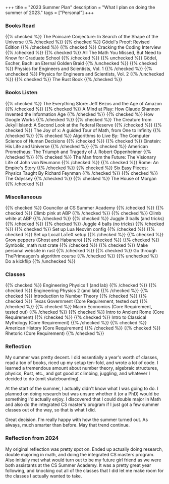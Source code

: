 +++
title = "2023 Summer Plan"
description = "What I plan on doing the summer of 2023."
tags = ["Personal"]
+++


### Books Read
{{% checked %}} The Poincaré Conjecture: In Search of the Shape of the Universe {{% /checked %}}
{{% checked %}} Gödel's Proof: Revised Edition {{% /checked %}}
{{% checked %}} Cracking the Coding Interview {{% /checked %}}
{{% checked %}} All The Math You Missed, But Need to Know for Graduate School {{% /checked %}}
{{% unchecked %}} Gödel, Escher, Bach: an Eternal Golden Braid {{% /unchecked %}}
{{% checked %}} Physics for Engineers and Scientists, Vol. 1 {{% /checked %}}
{{% unchecked %}} Physics for Engineers and Scientists, Vol. 2 {{% /unchecked %}}
{{% checked %}} The Rust Book {{% /checked %}}



### Books Listen
{{% checked %}} The Everything Store: Jeff Bezos and the Age of Amazon {{% /checked %}}
{{% checked %}} A Mind at Play: How Claude Shannon Invented the Information Age {{% /checked %}}
{{% checked %}} How Google Works {{% /checked %}}
{{% checked %}} The Creature from Jekyll Island: A Second Look at the Federal Reserve {{% /checked %}}
{{% checked %}} The Joy of x: A guided Tour of Math, from One to Infinity {{% /checked %}}
{{% checked %}} Algorithms to Live By: The Computer Science of Human Decisions {{% /checked %}}
{{% checked %}} Einstein: His Life and Universe {{% /checked %}}
{{% checked %}} American Prometheus: The Triumph and Tragedy of J. Robert Oppenheimer {{% /checked %}}
{{% checked %}} The Man from the Future: The Visionary Life of John von Neumann {{% /checked %}}
{{% checked %}} Rome: An Empire's Story {{% /checked %}}
{{% checked %}} Six Easy Pieces: Physics Taught By Richard Feynman {{% /checked %}}
{{% checked %}} The Odyssey {{% /checked %}}
{{% checked %}} The House of Morgan {{% /checked %}}



### Miscellaneous
{{% checked %}} Councilor at CS Summer Academy {{% /checked %}}
{{% checked %}} Climb pink at ABP {{% /checked %}}
{{% checked %}} Climb white at ABP {{% /checked %}}
{{% checked %}} Juggle 3 balls (and tricks) {{% /checked %}}
{{% checked %}} Juggle 4 balls (no tricks) {{% /checked %}}
{{% checked %}} Set up Lua Neovim config {{% /checked %}}
{{% checked %}} Set up Local LaTeX setup {{% /checked %}}
{{% checked %}} Grow peppers (Ghost and Habanero) {{% /checked %}}
{{% checked %}} Symbolic_math rust crate {{% /checked %}}
{{% checked %}} Make personal website in rust {{% /checked %}}
{{% checked %}} Go through ThePrimeagen's algorithm course {{% /checked %}}
{{% unchecked %}} Do a kickflip {{% /unchecked %}}



### Classes
{{% checked %}} Engineering Physics 1 (and lab) {{% /checked %}}
{{% checked %}} Engineering Physics 2 (and lab) {{% /checked %}}
{{% checked %}} Introduction to Number Theory {{% /checked %}}
{{% checked %}} Texas Government (Core Requirement, tested out) {{% /checked %}}
{{% checked %}} Macro Economics (Core Requirement, tested out) {{% /checked %}}
{{% checked %}} Intro to Ancient Rome (Core Requirement) {{% /checked %}}
{{% checked %}} Intro to Classical Mythology (Core Requirement) {{% /checked %}}
{{% checked %}} American History (Core Requirement) {{% /checked %}}
{{% checked %}} Rhetoric (Core Requirement) {{% /checked %}}



### Reflection
My summer was pretty decent. I did essentially a year's worth of classes, read a ton of books, riced up my setup ten-fold, and wrote a lot of code. I learned a tremendous amount about number theory, algebraic structures, physics, Rust, etc., and got good at climbing, juggling, and whatever I decided to do (omit skateboarding).

At the start of the summer, I actually didn't know what I was going to do. I planned on doing research but was unsure whether it (or a PhD) would be something I'd actually enjoy. I discovered that I could double major in Math and also do the integrated CS master's program if I just got a few summer classes out of the way, so that is what I did.

Great decision. I'm really happy with how the summer turned out. As always, much smarter than before. May that trend continue.



### Reflection from 2024
My original reflection was pretty spot on. Ended up actually doing research, double majoring in math, and doing the integrated CS masters program. Also initially met what would turn out to be my future girl friend as we were both assistants at the CS Summer Academy. It was a pretty great year following, and knocking out all of the classes that I did let me make room for the classes I actually wanted to take.

